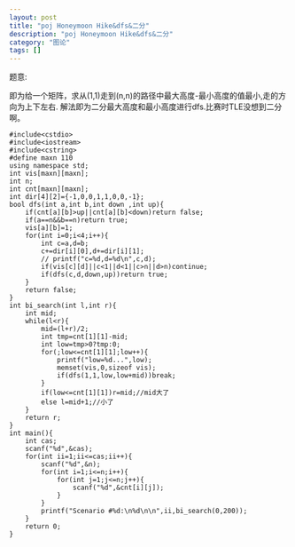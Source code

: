 ```yaml
---
layout: post
title: "poj Honeymoon Hike&dfs&二分"
description: "poj Honeymoon Hike&dfs&二分"
category: "图论"
tags: []
---
```




题意:

即为给一个矩阵，求从(1,1)走到(n,n)的路径中最大高度-最小高度的值最小,走的方向为上下左右.
解法即为二分最大高度和最小高度进行dfs.比赛时TLE没想到二分啊。

	#include<cstdio>
	#include<iostream>
	#include<cstring>
	#define maxn 110
	using namespace std;
	int vis[maxn][maxn];
	int n;
	int cnt[maxn][maxn];
	int dir[4][2]={-1,0,0,1,1,0,0,-1};
	bool dfs(int a,int b,int down ,int up){
		if(cnt[a][b]>up||cnt[a][b]<down)return false;
		if(a==n&&b==n)return true;
		vis[a][b]=1;
		for(int i=0;i<4;i++){
			int c=a,d=b;
			c+=dir[i][0],d+=dir[i][1];
			// printf("c=%d,d=%d\n",c,d);
			if(vis[c][d]||c<1||d<1||c>n||d>n)continue;
			if(dfs(c,d,down,up))return true;
		}
		return false;
	}
	int bi_search(int l,int r){
		int mid;
		while(l<r){
			mid=(l+r)/2;
			int tmp=cnt[1][1]-mid;
			int low=tmp>0?tmp:0;
			for(;low<=cnt[1][1];low++){
				printf("low=%d...",low);
				memset(vis,0,sizeof vis);
				if(dfs(1,1,low,low+mid))break;
			}
			if(low<=cnt[1][1])r=mid;//mid大了
			else l=mid+1;//小了
		}
		return r;
	}
	int main(){
		int cas;
		scanf("%d",&cas);
		for(int ii=1;ii<=cas;ii++){
			scanf("%d",&n);
			for(int i=1;i<=n;i++){
				for(int j=1;j<=n;j++){
					scanf("%d",&cnt[i][j]);
				}
			}
			printf("Scenario #%d:\n%d\n\n",ii,bi_search(0,200));
		}
		return 0;
	}

